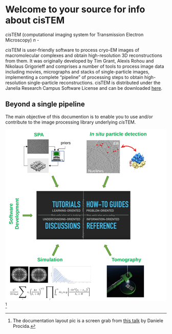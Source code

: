 # Welcome to your source for info about cisTEM

*cis*TEM (computational imaging system for Transmission Electron Microscopy) _n_ - 


*cis*TEM is user-friendly software to process cryo-EM images of macromolecular complexes and obtain high-resolution 3D reconstructions from them. It was originally developed by Tim Grant, Alexis Rohou and Nikolaus Grigorieff and comprises a number of tools to process image data including movies, micrographs and stacks of single-particle images, implementing a complete “pipeline” of processing steps to obtain high-resolution single-particle reconstructions. cisTEM is distributed under the Janelia Research Campus Software License and can be downloaded [here](https://cistem.org/software).

## Beyond a single pipeline

The main objective of this documention is to enable you to use and/or contribute to the image processing library underlying *cis*TEM. 


![overview icon](icons/docs_icon.svg) [^ref]


[^ref]: The documentation layout pic is a screen grab from [this talk](https://www.youtube.com/watch?v=t4vKPhjcMZg) by Daniele Procida.
